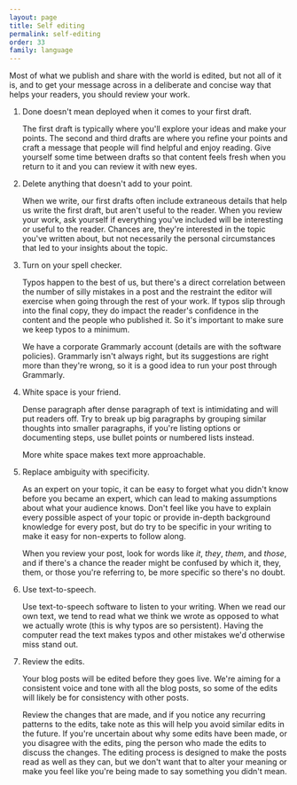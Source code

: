 ```yaml
---
layout: page
title: Self editing
permalink: self-editing
order: 33
family: language
---
```


Most of what we publish and share with the world is edited, but not all of it is, and to get your message across in a deliberate and concise way that helps your readers, you should review your work. 


1. Done doesn't mean deployed when it comes to your first draft.

   The first draft is typically where you'll explore your ideas and make your points. The second and third drafts are where you refine your points and craft a message that people will find helpful and enjoy reading. Give yourself some time between drafts so that content feels fresh when you return to it and you can review it with new eyes.

1. Delete anything that doesn't add to your point.

   When we write, our first drafts often include extraneous details that help us write the first draft, but aren't useful to the reader. When you review your work, ask yourself if everything you've included will be interesting or useful to the reader. Chances are, they're interested in the topic you've written about, but not necessarily the personal circumstances that led to your insights about the topic.

1. Turn on your spell checker.

   Typos happen to the best of us, but there's a direct correlation between the number of silly mistakes in a post and the restraint the editor will exercise when going through the rest of your work. If typos slip through into the final copy, they do impact the reader's confidence in the content and the people who published it. So it's important to make sure we keep typos to a minimum. 

   We have a corporate Grammarly account (details are with the software policies). Grammarly isn't always right, but its suggestions are right more than they're wrong, so it is a good idea to run your post through Grammarly.

1. White space is your friend.

   Dense paragraph after dense paragraph of text is intimidating and will put readers off. Try to break up big paragraphs by grouping similar thoughts into smaller paragraphs, if you're listing options or documenting steps, use bullet points or numbered lists instead.

   More white space makes text more approachable.

1. Replace ambiguity with specificity.

   As an expert on your topic, it can be easy to forget what you didn't know before you became an expert, which can lead to making assumptions about what your audience knows. Don't feel like you have to explain every possible aspect of your topic or provide in-depth background knowledge for every post, but do try to be specific in your writing to make it easy for non-experts to follow along.

   When you review your post, look for words like *it*, *they*, *them*, and *those*, and if there's a chance the reader might be confused by which it, they, them, or those you're referring to, be more specific so there's no doubt.

1. Use text-to-speech.

   Use text-to-speech software to listen to your writing. When we read our own text, we tend to read what we think we wrote as opposed to what we actually wrote (this is why typos are so persistent). Having the computer read the text makes typos and other mistakes we'd otherwise miss stand out.

1. Review the edits.

    Your blog posts will be edited before they goes live. We're aiming for a consistent voice and tone with all the blog posts, so some of the edits will likely be for consistency with other posts.

    Review the changes that are made, and if you notice any recurring patterns to the edits, take note as this will help you avoid similar edits in the future. If you're uncertain about why some edits have been made, or you disagree with the edits, ping the person who made the edits to discuss the changes. The editing process is designed to make the posts read as well as they can, but we don't want that to alter your meaning or make you feel like you're being made to say something you didn't mean.
